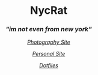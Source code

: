 <h1 align="center">NycRat</h1>

<i>
<h3 align="center">"im not even from new york"</h2>

<div align="center">

<a href="https://nycrat.github.io/photo-gallery">Photography Site</a>

<a href="https://nycrat.github.io/">Personal Site</a>

<a href="https://github.com/NycRat/dotfiles">Dotfiles</a>

</div>
<i/>
